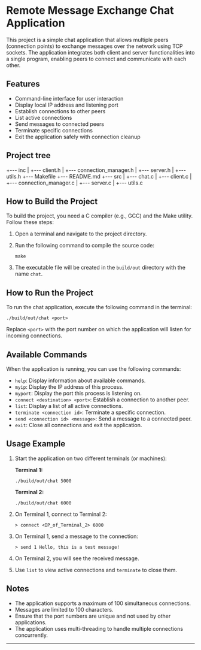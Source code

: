# Remote Message Exchange Chat Application

This project is a simple chat application that allows multiple peers (connection points) to exchange messages over the network using TCP sockets. The application integrates both client and server functionalities into a single program, enabling peers to connect and communicate with each other.

## Features

- Command-line interface for user interaction  
- Display local IP address and listening port  
- Establish connections to other peers  
- List active connections  
- Send messages to connected peers  
- Terminate specific connections  
- Exit the application safely with connection cleanup  

## Project tree

+--- inc
|   +--- client.h
|   +--- connection_manager.h
|   +--- server.h
|   +--- utils.h
+--- Makefile
+--- README.md
+--- src
|   +--- chat.c
|   +--- client.c
|   +--- connection_manager.c
|   +--- server.c
|   +--- utils.c

## How to Build the Project

To build the project, you need a C compiler (e.g., GCC) and the Make utility. Follow these steps:  

1. Open a terminal and navigate to the project directory.  
2. Run the following command to compile the source code:  

   ```
   make
   ```

3. The executable file will be created in the `build/out` directory with the name `chat`.  

## How to Run the Project

To run the chat application, execute the following command in the terminal:  

```
./build/out/chat <port>
```

Replace `<port>` with the port number on which the application will listen for incoming connections.  

## Available Commands

When the application is running, you can use the following commands:  

- `help`: Display information about available commands.  
- `myip`: Display the IP address of this process.  
- `myport`: Display the port this process is listening on.  
- `connect <destination> <port>`: Establish a connection to another peer.  
- `list`: Display a list of all active connections.  
- `terminate <connection id>`: Terminate a specific connection.  
- `send <connection id> <message>`: Send a message to a connected peer.  
- `exit`: Close all connections and exit the application.  

## Usage Example

1. Start the application on two different terminals (or machines):  

   **Terminal 1:**  
   ```
   ./build/out/chat 5000
   ```

   **Terminal 2:**  
   ```
   ./build/out/chat 6000
   ```

2. On Terminal 1, connect to Terminal 2:  
   ```
   > connect <IP_of_Terminal_2> 6000
   ```

3. On Terminal 1, send a message to the connection:  
   ```
   > send 1 Hello, this is a test message!
   ```

4. On Terminal 2, you will see the received message.  

5. Use `list` to view active connections and `terminate` to close them.  

## Notes

- The application supports a maximum of 100 simultaneous connections.  
- Messages are limited to 100 characters.  
- Ensure that the port numbers are unique and not used by other applications.  
- The application uses multi-threading to handle multiple connections concurrently.  

---
